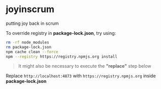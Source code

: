 # joyinscrum
putting joy back in scrum

To override registry in __package-lock.json__, try using:

```bash
rm -rf node_modules
rm package-lock.json
npm cache clean --force
npm --registry https://registry.npmjs.org install
```

> It might also be necessary to execute the __"replace"__ step below

Replace ```http://localhost:4873``` with ```https://registry.npmjs.org``` inside __package-lock.json__

